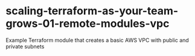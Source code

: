 # scaling-terraform-as-your-team-grows-01-remote-modules-vpc
Example Terraform module that creates a basic AWS VPC with public and private subnets

